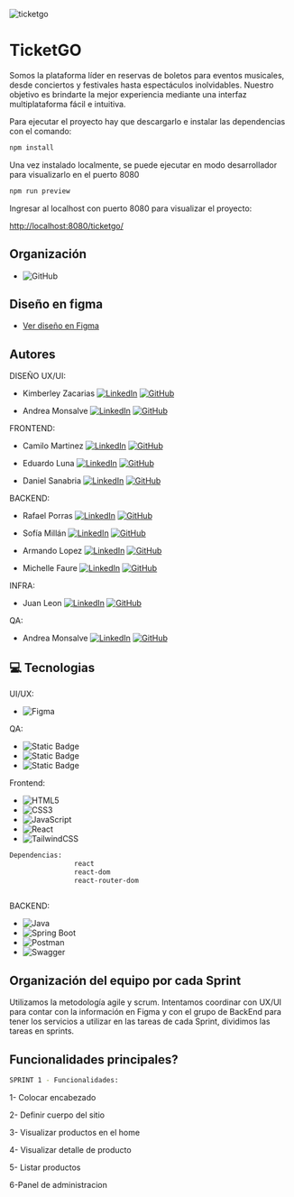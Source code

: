 

![ticketgo](https://github.com/user-attachments/assets/794b2242-2aa2-48eb-8db6-0f64c22d7f0c)

# TicketGO
Somos la plataforma líder en reservas de boletos para eventos musicales, desde conciertos y festivales hasta espectáculos inolvidables. Nuestro objetivo es brindarte la mejor experiencia mediante una interfaz multiplataforma fácil e intuitiva. 

Para ejecutar el proyecto hay que descargarlo e instalar las dependencias con el comando:

``` javascript
npm install
```

Una vez instalado localmente, se puede ejecutar en modo desarrollador para visualizarlo en el puerto 8080

``` javascript
npm run preview
```

Ingresar al localhost con puerto 8080 para visualizar el proyecto:

[http://localhost:8080/ticketgo/]( http://localhost:8080/ticketgo/)


## Organización
- ![GitHub](https://img.shields.io/badge/GitHub-181717.svg?style=for-the-badge&logo=github&logoColor=white)

## Diseño en figma
 - [Ver diseño en Figma](https://www.figma.com/design/Zmv0upCMDhn4G3YMWFuxeG/Proyecto-Integrador?node-id=15-2&node-type=canvas&t=U4GTQdQblGgqXNl2-0)



## Autores

DISEÑO UX/UI:

- Kimberley Zacarias [![LinkedIn](https://img.shields.io/badge/-0077B5?style=social&logo=linkedin&logoColor=blue&label)](https://www.linkedin.com/in/kimzac/) [![GitHub](https://img.shields.io/badge/-181717?style=social&logo=github&logoColor=black&label=)](https://github.com/KimZac)

- Andrea Monsalve [![LinkedIn](https://img.shields.io/badge/-0077B5.svg?style=social&logo=linkedin&logoColor=blue&label)](https://www.linkedin.com/in/andrea-mondev/) [![GitHub](https://img.shields.io/badge/-181717.svg?style=social&logo=github)](https://github.com/AndreaBluM)


FRONTEND:

- Camilo Martinez [![LinkedIn](https://img.shields.io/badge/-0077B5.svg?style=social&logo=linkedin&logoColor=blue&label)](https://www.linkedin.com/in/camilomartinez01/) [![GitHub](https://img.shields.io/badge/-181717.svg?style=social&logo=github)](https://github.com/CamiloProg)

- Eduardo Luna [![LinkedIn](https://img.shields.io/badge/-0077B5.svg?style=social&logo=linkedin&logoColor=blue&label)](https://www.linkedin.com/in/eolunas/) [![GitHub](https://img.shields.io/badge/-181717.svg?style=social&logo=github)](https://github.com/eolunas)

- Daniel Sanabria [![LinkedIn](https://img.shields.io/badge/-0077B5.svg?style=social&logo=linkedin&logoColor=blue&label)](https://www.linkedin.com/in/danielsanabriarivera/) [![GitHub](https://img.shields.io/badge/-181717.svg?style=social&logo=github)](https://github.com/dqniel12396)



BACKEND:

- Rafael Porras [![LinkedIn](https://img.shields.io/badge/-0077B5.svg?style=social&logo=linkedin&logoColor=blue&label)](https://www.linkedin.com/in/rafael-porras-722517216/) [![GitHub](https://img.shields.io/badge/-181717.svg?style=social&logo=github)](https://github.com/RafaMenendez2021)

- Sofía Millán [![LinkedIn](https://img.shields.io/badge/-0077B5.svg?style=social&logo=linkedin&logoColor=blue&label)](https://www.linkedin.com/in/sofia-isabella-millan-sd/) [![GitHub](https://img.shields.io/badge/-181717.svg?style=social&logo=github)](https://github.com/sofmillan)

- Armando Lopez [![LinkedIn](https://img.shields.io/badge/-0077B5.svg?style=social&logo=linkedin&logoColor=blue&label)](https://www.linkedin.com/in/armando-jorge-lopez-espinoza-454376184) [![GitHub](https://img.shields.io/badge/-181717.svg?style=social&logo=github)](https://github.com/devarm)

- Michelle Faure [![LinkedIn](https://img.shields.io/badge/-0077B5.svg?style=social&logo=linkedin&logoColor=blue&label)](https://www.linkedin.com/in/michellefaure/) [![GitHub](https://img.shields.io/badge/-181717.svg?style=social&logo=github)](https://github.com/MichelleFaure)


INFRA:

- Juan Leon [![LinkedIn](https://img.shields.io/badge/-0077B5.svg?style=social&logo=linkedin&logoColor=blue&label)](https://www.linkedin.com/in/juan-jose-leon-2768761a4/) [![GitHub](https://img.shields.io/badge/-181717.svg?style=social&logo=github)](https://github.com/juanleongo)


QA:

- Andrea Monsalve [![LinkedIn](https://img.shields.io/badge/-0077B5.svg?style=social&logo=linkedin&logoColor=blue&label)](https://www.linkedin.com/in/andrea-mondev/) [![GitHub](https://img.shields.io/badge/-181717.svg?style=social&logo=github)](https://github.com/AndreaBluM)




## 💻 Tecnologias

UI/UX:

- ![Figma](https://img.shields.io/badge/Figma-F24E1E.svg?style=for-the-badge&logo=figma&logoColor=white)


QA:

- ![Static Badge](https://img.shields.io/badge/Jira-blue?style=for-the-badge&logo=jirasoftware&logoColor=white)
- ![Static Badge](https://img.shields.io/badge/Google%20Sheets-%2334A853?style=for-the-badge&logo=googlesheets&logoColor=white)
- ![Static Badge](https://img.shields.io/badge/Swagger%20UI-green?style=for-the-badge&logo=swagger&logoColor=white)

Frontend:

- ![HTML5](https://img.shields.io/badge/html5-%23E34F26.svg?style=for-the-badge&logo=html5&logoColor=white)
- ![CSS3](https://img.shields.io/badge/css3-%231572B6.svg?style=for-the-badge&logo=css3&logoColor=white)
- ![JavaScript](https://img.shields.io/badge/javascript-%23323330.svg?style=for-the-badge&logo=javascript&logoColor=%23F7DF1E)
- ![React](https://img.shields.io/badge/react-%2320232a.svg?style=for-the-badge&logo=react&logoColor=%2361DAFB)
- ![TailwindCSS](https://img.shields.io/badge/Tailwind_CSS-38B2AC.svg?style=for-the-badge&logo=tailwind-css&logoColor=white)

  
```bash
Dependencias:
                react
                react-dom
                react-router-dom
                
```

BACKEND:
- ![Java](https://img.shields.io/badge/java-%23ED8B00.svg?style=for-the-badge&logo=openjdk&logoColor=white)
- ![Spring Boot](https://img.shields.io/badge/spring%20boot-%23ED8B00.svg?style=for-the-badge&logo=Spring&logoColor=fff)
- ![Postman](https://img.shields.io/badge/Postman-FF6C37?style=for-the-badge&logo=postman&logoColor=white)
- ![Swagger](https://img.shields.io/badge/-Swagger-%23Clojure?style=for-the-badge&logo=swagger&logoColor=white)




## Organización del equipo por cada Sprint

Utilizamos la metodología agile y scrum.
Intentamos coordinar con UX/UI para contar con la información en Figma y con el grupo de BackEnd para tener los servicios a utilizar en las tareas de cada Sprint, dividimos las tareas en sprints.

## Funcionalidades principales?

```bash
SPRINT 1 - Funcionalidades:
```

1- Colocar encabezado

2- Definir cuerpo del sitio

3- Visualizar productos en el home 

4- Visualizar detalle de producto

5- Listar productos

6-Panel de administracion



